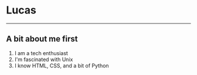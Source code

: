 # Lucas
---
## A bit about me first
1. I am a tech enthusiast
2. I'm fascinated with Unix
3. I know HTML, CSS, and a bit of Python

